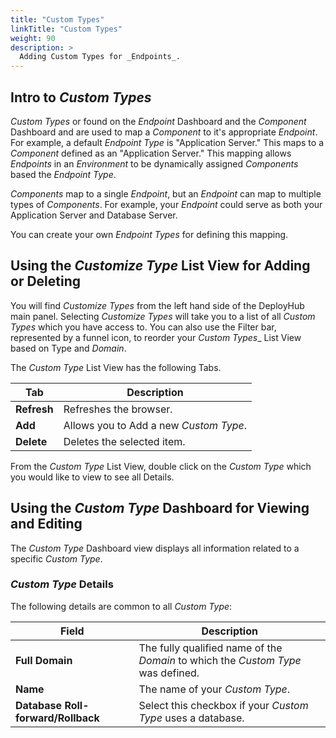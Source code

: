```yaml
---
title: "Custom Types"
linkTitle: "Custom Types"
weight: 90
description: >
  Adding Custom Types for _Endpoints_. 
---
```


## Intro to _Custom Types_

_Custom Types_ or found on the _Endpoint_ Dashboard and the _Component_ Dashboard and are used to map a _Component_ to it's appropriate _Endpoint_.  For example, a default _Endpoint Type_ is "Application Server."  This maps to a _Component_ defined as an "Application Server."   This mapping allows _Endpoints_ in an _Environment_ to be dynamically assigned _Components_ based the _Endpoint Type_.  

_Components_ map to a single _Endpoint_, but an _Endpoint_ can map to multiple types of _Components_. For example, your _Endpoint_ could serve as both your Application Server and Database Server.

You can create your own _Endpoint Types_ for defining this mapping.

## Using the _Customize Type_ List View for Adding or Deleting

You will find _Customize Types_ from the left hand side of the DeployHub main panel.  Selecting _Customize Types_ will take you to a list of all _Custom Types_ which you have access to. You can also use the Filter bar, represented by a funnel icon, to reorder your _Custom Types__ List View based on Type and _Domain_.

The _Custom Type_ List View has the following Tabs.

| Tab | Description |
| --- | --- |
|**Refresh** | Refreshes the browser. |
|**Add** | Allows you to Add a new _Custom Type_. |
|**Delete** | Deletes the selected item. |

From the _Custom Type_ List View, double click on the _Custom Type_ which you would like to view to see all Details.  

## Using the _Custom Type_ Dashboard for Viewing and Editing

The _Custom Type_ Dashboard view displays all information related to a specific _Custom Type_.

### _Custom Type_ Details

The following details are common to all _Custom Type_:

| Field | Description |
| --- | --- |
| **Full Domain** | The fully qualified name of the _Domain_ to which the _Custom Type_ was defined. |
|**Name**| The name of your _Custom Type_.|
| **Database Roll-forward/Rollback** | Select this checkbox if your _Custom Type_ uses a database. |
